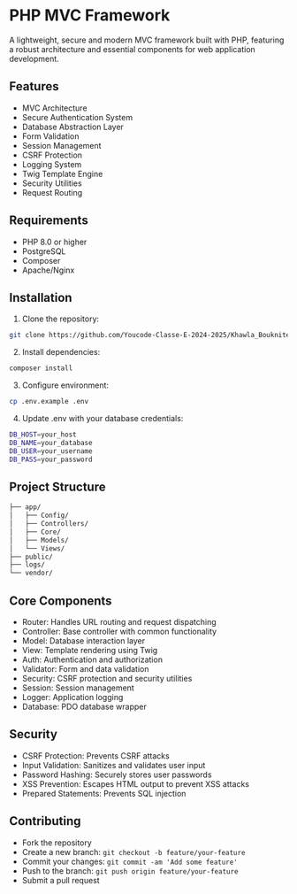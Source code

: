 # PHP MVC Framework

A lightweight, secure and modern MVC framework built with PHP, featuring a robust architecture and essential components for web application development.

## Features

- MVC Architecture
- Secure Authentication System
- Database Abstraction Layer
- Form Validation
- Session Management
- CSRF Protection
- Logging System
- Twig Template Engine
- Security Utilities
- Request Routing

## Requirements

- PHP 8.0 or higher
- PostgreSQL
- Composer
- Apache/Nginx

## Installation

1. Clone the repository:
```bash
git clone https://github.com/Youcode-Classe-E-2024-2025/Khawla_Boukniter-projet-mvc-php.git
```
2. Install dependencies:
```bash
composer install
```
3. Configure environment:
```bash
cp .env.example .env
```
4. Update .env with your database credentials:
```bash
DB_HOST=your_host
DB_NAME=your_database
DB_USER=your_username
DB_PASS=your_password
```

## Project Structure
```bash
├── app/
│   ├── Config/
│   ├── Controllers/
│   ├── Core/
│   ├── Models/
│   └── Views/
├── public/
├── logs/
└── vendor/
```

## Core Components
* Router: Handles URL routing and request dispatching
* Controller: Base controller with common functionality
* Model: Database interaction layer
* View: Template rendering using Twig
* Auth: Authentication and authorization
* Validator: Form and data validation
* Security: CSRF protection and security utilities
* Session: Session management
* Logger: Application logging
* Database: PDO database wrapper

## Security
* CSRF Protection: Prevents CSRF attacks
* Input Validation: Sanitizes and validates user input
* Password Hashing: Securely stores user passwords
* XSS Prevention: Escapes HTML output to prevent XSS attacks
* Prepared Statements: Prevents SQL injection

## Contributing
- Fork the repository
- Create a new branch: `git checkout -b feature/your-feature`
- Commit your changes: `git commit -am 'Add some feature'`
- Push to the branch: `git push origin feature/your-feature`
- Submit a pull request
